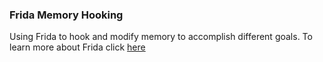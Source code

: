 ### Frida Memory Hooking 
Using Frida to hook and modify memory to accomplish different goals. To learn more about Frida click [here](https://frida.re/)
